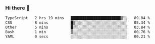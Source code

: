 ### Hi there 👋

<!--
**zhengis-alinur/zhengis-alinur** is a ✨ _special_ ✨ repository because its `README.md` (this file) appears on your GitHub profile.

Here are some ideas to get you started:

- 🔭 I’m currently working on ...
- 🌱 I’m currently learning ...
- 👯 I’m looking to collaborate on ...
- 🤔 I’m looking for help with ...
- 💬 Ask me about ...
- 📫 How to reach me: ...
- 😄 Pronouns: ...
- ⚡ Fun fact: ...
-->

<!--START_SECTION:waka-->

```txt
TypeScript   2 hrs 19 mins   ██████████████████████▒░░   89.84 %
CSS          8 mins          █▒░░░░░░░░░░░░░░░░░░░░░░░   05.34 %
Other        5 mins          █░░░░░░░░░░░░░░░░░░░░░░░░   03.84 %
Bash         1 min           ▒░░░░░░░░░░░░░░░░░░░░░░░░   00.76 %
YAML         0 secs          ░░░░░░░░░░░░░░░░░░░░░░░░░   00.21 %
```

<!--END_SECTION:waka-->

